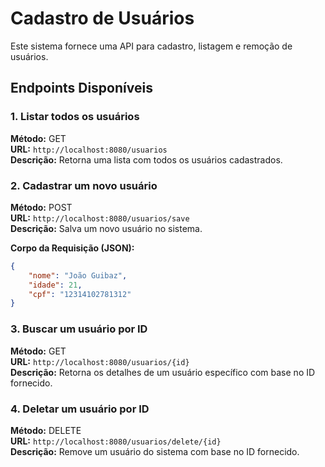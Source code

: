 # Cadastro de Usuários

Este sistema fornece uma API para cadastro, listagem e remoção de usuários.

## Endpoints Disponíveis

### 1. Listar todos os usuários

**Método:** GET\
**URL:** `http://localhost:8080/usuarios`\
**Descrição:** Retorna uma lista com todos os usuários cadastrados.

### 2. Cadastrar um novo usuário

**Método:** POST\
**URL:** `http://localhost:8080/usuarios/save`\
**Descrição:** Salva um novo usuário no sistema.

**Corpo da Requisição (JSON):**

```json
{
    "nome": "João Guibaz",
    "idade": 21,
    "cpf": "12314102781312"
}
```

### 3. Buscar um usuário por ID

**Método:** GET\
**URL:** `http://localhost:8080/usuarios/{id}`\
**Descrição:** Retorna os detalhes de um usuário específico com base no ID fornecido.

### 4. Deletar um usuário por ID

**Método:** DELETE\
**URL:** `http://localhost:8080/usuarios/delete/{id}`\
**Descrição:** Remove um usuário do sistema com base no ID fornecido.

